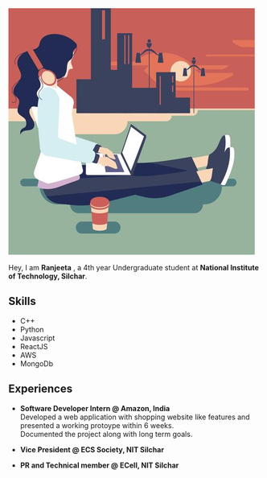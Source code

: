 <img src = "https://github.com/ranjeeta01/ranjeeta01.github.io/blob/master/portfolio_img.jpg"> 

Hey, I am **Ranjeeta** , a 4th year Undergraduate student at **National Institute of Technology, Silchar**. 
## Skills
- C++
- Python
- Javascript
- ReactJS
- AWS
- MongoDb
## Experiences
- **Software Developer Intern @ Amazon, India**\
 Developed a web application with shopping website like features and presented a working protoype within 6 weeks.\
 Documented the project along with long term goals.

- **Vice President @ ECS Society, NIT Silchar**

- **PR and Technical member @ ECell, NIT Silchar**

